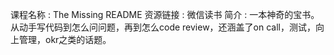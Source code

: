 课程名称 : The Missing README 
资源链接 : 微信读书
简介 : 一本神奇的宝书。从动手写代码到怎么问问题，再到怎么code  review，还涵盖了on call，测试，向上管理，okr之类的话题。